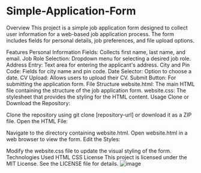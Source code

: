 # Simple-Application-Form
Overview
This project is a simple job application form designed to collect user information for a web-based job application process. The form includes fields for personal details, job preferences, and file upload options.

Features
Personal Information Fields: Collects first name, last name, and email.
Job Role Selection: Dropdown menu for selecting a desired job role.
Address Entry: Text area for entering the applicant's address.
City and Pin Code: Fields for city name and pin code.
Date Selector: Option to choose a date.
CV Upload: Allows users to upload their CV.
Submit Button: For submitting the application form.
File Structure
website.html: The main HTML file containing the structure of the job application form.
website.css: The stylesheet that provides the styling for the HTML content.
Usage
Clone or Download the Repository:

Clone the repository using git clone [repository-url] or download it as a ZIP file.
Open the HTML File:

Navigate to the directory containing website.html.
Open website.html in a web browser to view the form.
Edit the Styles:

Modify the website.css file to update the visual styling of the form.
Technologies Used
HTML
CSS
License
This project is licensed under the MIT License. See the LICENSE file for details.
![image](https://github.com/user-attachments/assets/5c1a5f27-ddad-4157-828d-e28092e12168)

